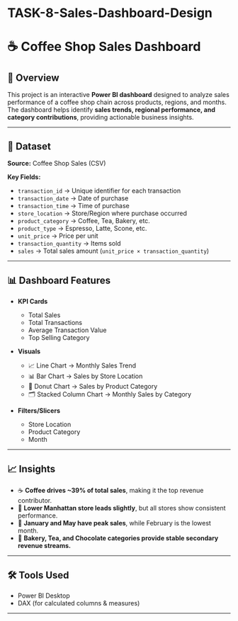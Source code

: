 # TASK-8-Sales-Dashboard-Design
# ☕ Coffee Shop Sales Dashboard

## 📌 Overview
This project is an interactive **Power BI dashboard** designed to analyze sales performance of a coffee shop chain across products, regions, and months.  
The dashboard helps identify **sales trends, regional performance, and category contributions**, providing actionable business insights.

---

## 📂 Dataset
**Source:** Coffee Shop Sales (CSV)  

**Key Fields:**
- `transaction_id` → Unique identifier for each transaction  
- `transaction_date` → Date of purchase  
- `transaction_time` → Time of purchase  
- `store_location` → Store/Region where purchase occurred  
- `product_category` → Coffee, Tea, Bakery, etc.  
- `product_type` → Espresso, Latte, Scone, etc.  
- `unit_price` → Price per unit  
- `transaction_quantity` → Items sold  
- `sales` → Total sales amount (`unit_price × transaction_quantity`)  

---

## 📊 Dashboard Features
- **KPI Cards**  
  - Total Sales  
  - Total Transactions  
  - Average Transaction Value  
  - Top Selling Category  

- **Visuals**  
  - 📈 Line Chart → Monthly Sales Trend  
  - 📊 Bar Chart → Sales by Store Location  
  - 🍩 Donut Chart → Sales by Product Category  
  - 🗂️ Stacked Column Chart → Monthly Sales by Category  
    

- **Filters/Slicers**  
  - Store Location  
  - Product Category  
  - Month  

---

## 📈 Insights
- ☕ **Coffee drives ~39% of total sales**, making it the top revenue contributor.  
- 📍 **Lower Manhattan store leads slightly**, but all stores show consistent performance.  
- 📅 **January and May have peak sales**, while February is the lowest month.  
- 🥐 **Bakery, Tea, and Chocolate categories provide stable secondary revenue streams.**  


---

## 🛠 Tools Used
- Power BI Desktop  
- DAX (for calculated columns & measures)  

---




